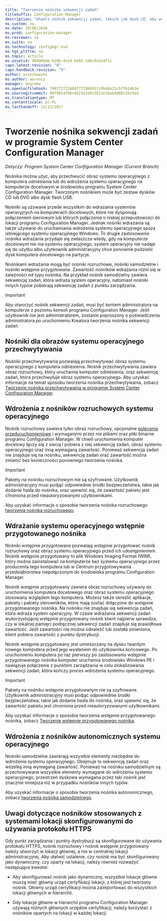 ```yaml
---
title: "Tworzenie nośnika sekwencji zadań"
titleSuffix: Configuration Manager
description: "Utwórz nośnik sekwencji zadań, takich jak dysk CD, aby wdrożyć system operacyjny na komputerze docelowym w środowisku programu Configuration Manager."
ms.custom: na
ms.date: 10/06/2016
ms.prod: configuration-manager
ms.reviewer: na
ms.suite: na
ms.technology: configmgr-osd
ms.tgt_pltfrm: na
ms.topic: article
ms.assetid: 90498b4b-6a9b-43cd-b465-1d6c9a52df1c
caps.latest.revision: "8"
caps.handback.revision: "0"
author: aczechowski
ms.author: aaroncz
manager: angrobe
ms.openlocfilehash: 790f7272240df7f19bb91fc0b4da15cbffb1463e
ms.sourcegitcommit: 08f9854fb6c6d21e1e923b13e38a64d0bc2bc9a4
ms.translationtype: MT
ms.contentlocale: pl-PL
ms.lasthandoff: 12/12/2017
---
```

# <a name="create-task-sequence-media-with-system-center-configuration-manager"></a>Tworzenie nośnika sekwencji zadań w programie System Center Configuration Manager

*Dotyczy: Program System Center Configuration Manager (Current Branch)*

Nośnika można użyć, aby przechwycić obraz systemu operacyjnego z komputera odniesienia lub do wdrożenia systemu operacyjnego na komputerze docelowym w środowisku programu System Center Configuration Manager. Tworzonym nośnikiem może być zestaw dysków CD lub DVD albo dysk flash USB.  

 Nośniki są używane przede wszystkim do wdrażania systemów operacyjnych na komputerach docelowych, które nie dysponują połączeniem sieciowym lub których połączenia o niskiej przepustowości do lokacji programu Configuration Manager. Jednak nośniki wdrażania są także używane do uruchamiania wdrożenia systemu operacyjnego spoza istniejącego systemu operacyjnego Windows. To drugie zastosowanie nośnika wdrażania przydaje się zwłaszcza wtedy, gdy na komputerze docelowym nie ma systemu operacyjnego, system operacyjny nie nadaje się do użytku albo użytkownik administracyjny chce ponownie podzielić dysk komputera docelowego na partycje.  

 Nośnikami wdrażania mogą być nośniki rozruchowe, nośniki samodzielne i nośniki wstępnie przygotowane. Zawartość nośników wdrażania różni się w zależności od typu nośnika. Na przykład nośnik samodzielny zawiera sekwencję zadań, która wdraża system operacyjny, natomiast nośniki innych typów pobierają sekwencję zadań z punktu zarządzania.  

> [!IMPORTANT]  
>  Aby utworzyć nośnik sekwencji zadań, musi być kontem administratora na komputerze z poziomu konsoli programu Configuration Manager. Jeśli użytkownik nie jest administratorem, zostanie poproszony o poświadczenia administratora po uruchomieniu Kreatora tworzenia nośnika sekwencji zadań.  

##  <a name="BKMK_PlanCaptureMedia"></a>Nośniki dla obrazów systemu operacyjnego przechwytywania  
 Nośniki przechwytywania pozwalają przechwytywać obraz systemu operacyjnego z komputera odniesienia. Nośnik przechwytywania zawiera obraz rozruchowy, który uruchamia komputer odniesienia, oraz sekwencję zadań, która przechwytuje obraz systemu operacyjnego. Aby uzyskać informacje na temat sposobu tworzenia nośnika przechwytywania, zobacz [Tworzenie nośnika przechwytywania w programie System Center Configuration Manager](create-capture-media.md).  

##  <a name="BKMK_PlanBootableMedia"></a>Wdrożenia z nośników rozruchowych systemu operacyjnego  
 Nośnik rozruchowy zawiera tylko obraz rozruchowy, opcjonalne [polecenia przeduruchomieniowe](../understand/prestart-commands-for-task-sequence-media.md) i wymaganymi przez nie plikami oraz pliki binarne programu Configuration Manager. W chwili uruchomienia komputer docelowy łączy się z siecią i pobiera z niej sekwencję zadań, obraz systemu operacyjnego oraz inną wymaganą zawartość. Ponieważ sekwencja zadań nie znajduje się na nośniku, sekwencję zadań oraz zawartość można zmienić bez konieczności ponownego tworzenia nośnika.  

> [!IMPORTANT]  
>  Pakiety na nośniku rozruchowym nie są szyfrowane. Użytkownik administracyjny musi podjąć odpowiednie środki bezpieczeństwa, takie jak dodanie hasła do nośnika, oraz upewnić się, że zawartość pakietu jest chroniona przed nieautoryzowanymi użytkownikami.  

 Aby uzyskać informacje o sposobie tworzenia nośnika rozruchowego [tworzenia nośnika rozruchowego](create-bootable-media.md).  

##  <a name="BKMK_PlanPrestagedMedia"></a>Wdrażanie systemu operacyjnego wstępnie przygotowanego nośnika  
 Nośniki wstępnie przygotowane pozwalają wstępnie przygotować nośnik rozruchowy oraz obraz systemu operacyjnego przed ich udostępnieniem. Nośnik wstępnie przygotowany to plik Windows Imaging Format (WIM), który można zainstalować na komputerze bez systemu operacyjnego przez producenta tego komputera lub w Centrum przygotowywania przedsiębiorstwa niepołączonym do środowiska programu Configuration Manager.  

 Nośnik wstępnie przygotowany zawiera obraz rozruchowy używany do uruchomienia komputera docelowego oraz obraz systemu operacyjnego stosowany względem tego komputera. Możesz także określić aplikacje, pakiety i pakiety sterowników, które mają zostać dołączone do wstępnie przygotowanego nośnika. Na nośniku nie znajduje się sekwencja zadań, która wdraża system operacyjny. W czasie wdrażania sekwencji zadań wykorzystującej wstępnie przygotowany nośnik klient najpierw sprawdza, czy w lokalnej pamięci podręcznej sekwencji zadań znajduje się prawidłowa zawartość. Jeśli zawartości nie można odnaleźć lub została zmieniona, klient pobiera zawartość z punktu dystrybucji.  

 Nośnik wstępnie przygotowany jest umieszczany na dysku twardym nowego komputera przed jego wysłaniem do użytkownika końcowego. Po uruchomieniu komputera po raz pierwszy po zastosowaniu wstępnie przygotowanego nośnika komputer uruchamia środowisko Windows PE i nawiązuje połączenie z punktem zarządzania w celu zlokalizowania sekwencji zadań, która kończy proces wdrożenia systemu operacyjnego.  

> [!IMPORTANT]  
>  Pakiety na nośniku wstępnie przygotowanym nie są szyfrowane. Użytkownik administracyjny musi podjąć odpowiednie środki bezpieczeństwa, takie jak dodanie hasła do nośnika, oraz upewnić się, że zawartość pakietu jest chroniona przed nieautoryzowanymi użytkownikami.  

 Aby uzyskać informacje o sposobie tworzenia wstępnie przygotowanego nośnika, zobacz [Tworzenie wstępnie przygotowanego nośnika](create-prestaged-media.md).  

##  <a name="BKMK_PlanStandaloneMedia"></a>Wdrożenia z nośników autonomicznych systemu operacyjnego  
 Nośniki samodzielne zawierają wszystkie elementy niezbędne do wdrożenia systemu operacyjnego. Obejmuje to sekwencję zadań oraz wszelką inną wymaganą zawartość. Ponieważ na nośniku samodzielnym są przechowywane wszystkie elementy wymagane do wdrożenia systemu operacyjnego, przestrzeń dyskowa wymagana przez taki nośnik jest znacznie mniejsza niż w przypadku nośników innych typów.  

 Aby uzyskać informacje o sposobie tworzenia nośnika autonomicznego, zobacz [tworzenia nośnika samodzielnego](create-stand-alone-media.md).  

## <a name="media-considerations-when-using-site-systems-configured-for-https"></a>Uwagi dotyczące nośników stosowanych z systemami lokacji skonfigurowanymi do używania protokołu HTTPS  
 Gdy punkt zarządzania i punkty dystrybucji są skonfigurowane do używania protokołu HTTPS, nośnik rozruchowy i nośnik wstępnie przygotowany należy utworzyć w lokacji głównej, a nie w centralnej lokacji administracyjnej. Aby ułatwić ustalenie, czy nośnik ma być skonfigurowany jako dynamiczny, czy oparty na lokacji, należy również rozważyć następujące kwestie:  

-   Aby skonfigurować nośnik jako dynamiczny, wszystkie lokacje główne muszą mieć główny urząd certyfikacji lokacji, z której jest tworzony nośnik. Główny urząd certyfikacji można zaimportować do wszystkich lokacji głównych w hierarchii.  

-   Gdy lokacje główne w hierarchii programu Configuration Manager używają różnych głównych urzędów certyfikacji, należy korzystać z nośników opartych na lokacji w każdej lokacji.  
